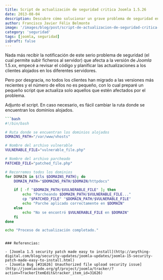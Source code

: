 ```yaml
---
title: Script de actualización de seguridad critica Joomla 1.5.26
date: 2013-08-04
description: Descubre cómo solucionar un grave problema de seguridad en Joomla 1.5.26 con un script diseñado para proteger tus servidores y mantener tus sitios seguros.
author: Francisco Javier Félix Belmonte
image: '/images/blog/post/script-de-actualizacion-de-seguridad-critica-para-joomla-1-5-26.webp'
category: 'seguridad'
tags: [joomla, seguridad]
isDraft: false
---
```


Nada más recibir la notificación de este serio problema de seguridad (el cual permite subir ficheros al servidor) que afecta a la versión de *Joomla* 1.5.xx, empecé a revisar el código y planificar las actualizaciones a los clientes alojados en los diferentes servidores.

Pero por desgracia, no todos los clientes han migrado a las versiones más recientes y el número de ellos no es pequeño, con lo cual preparé un pequeño script que actualiza solo aquellos que estén afectados por el problema.

Adjunto el script. En caso necesario, es fácil cambiar la ruta donde se encuentran los dominios alojados.

```bash
```bash
#!/bin/bash

# Ruta donde se encuentran los dominios alojados
DOMAINS_PATH="/var/www/vhosts"

# Nombre del archivo vulnerable
VULNERABLE_FILE="vulnerable_file.php"

# Nombre del archivo parcheado
PATCHED_FILE="patched_file.php"

# Recorremos todos los dominios
for DOMAIN in $(ls $DOMAINS_PATH); do
    DOMAIN_PATH="$DOMAINS_PATH/$DOMAIN/httpdocs"

    if [ -f "$DOMAIN_PATH/$VULNERABLE_FILE" ]; then
        echo "Parcheando $DOMAIN_PATH/$VULNERABLE_FILE..."
        cp "$PATCHED_FILE" "$DOMAIN_PATH/$VULNERABLE_FILE"
        echo "Parche aplicado correctamente en $DOMAIN"
    else
        echo "No se encontró $VULNERABLE_FILE en $DOMAIN"
    fi
done

echo "Proceso de actualización completado."
```
```

### Referencias:

- [Joomla 1.5 security patch made easy to install](http://anything-digital.com/blog/security-updates/joomla-updates/joomla-15-security-patch-made-easy-to-install.html)
- [Joomla Bug [#31626] Unauthorized file upload security issue](http://joomlacode.org/gf/project/joomla/tracker/?action=TrackerItemEdit&tracker_item_id=31626)